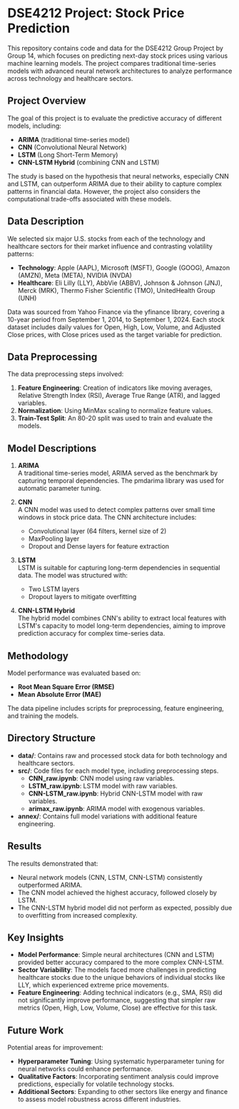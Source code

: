 # DSE4212 Project: Stock Price Prediction

This repository contains code and data for the DSE4212 Group Project by Group 14, which focuses on predicting next-day stock prices using various machine learning models. The project compares traditional time-series models with advanced neural network architectures to analyze performance across technology and healthcare sectors.

## Project Overview

The goal of this project is to evaluate the predictive accuracy of different models, including:
- **ARIMA** (traditional time-series model)
- **CNN** (Convolutional Neural Network)
- **LSTM** (Long Short-Term Memory)
- **CNN-LSTM Hybrid** (combining CNN and LSTM)

The study is based on the hypothesis that neural networks, especially CNN and LSTM, can outperform ARIMA due to their ability to capture complex patterns in financial data. However, the project also considers the computational trade-offs associated with these models.

## Data Description

We selected six major U.S. stocks from each of the technology and healthcare sectors for their market influence and contrasting volatility patterns:
- **Technology**: Apple (AAPL), Microsoft (MSFT), Google (GOOG), Amazon (AMZN), Meta (META), NVIDIA (NVDA)
- **Healthcare**: Eli Lilly (LLY), AbbVie (ABBV), Johnson & Johnson (JNJ), Merck (MRK), Thermo Fisher Scientific (TMO), UnitedHealth Group (UNH)

Data was sourced from Yahoo Finance via the yfinance library, covering a 10-year period from September 1, 2014, to September 1, 2024. Each stock dataset includes daily values for Open, High, Low, Volume, and Adjusted Close prices, with Close prices used as the target variable for prediction.

## Data Preprocessing

The data preprocessing steps involved:
1. **Feature Engineering**: Creation of indicators like moving averages, Relative Strength Index (RSI), Average True Range (ATR), and lagged variables.
2. **Normalization**: Using MinMax scaling to normalize feature values.
3. **Train-Test Split**: An 80-20 split was used to train and evaluate the models.

## Model Descriptions

1. **ARIMA**  
   A traditional time-series model, ARIMA served as the benchmark by capturing temporal dependencies. The pmdarima library was used for automatic parameter tuning.

2. **CNN**  
   A CNN model was used to detect complex patterns over small time windows in stock price data. The CNN architecture includes:
   - Convolutional layer (64 filters, kernel size of 2)
   - MaxPooling layer
   - Dropout and Dense layers for feature extraction

3. **LSTM**  
   LSTM is suitable for capturing long-term dependencies in sequential data. The model was structured with:
   - Two LSTM layers
   - Dropout layers to mitigate overfitting

4. **CNN-LSTM Hybrid**  
   The hybrid model combines CNN's ability to extract local features with LSTM's capacity to model long-term dependencies, aiming to improve prediction accuracy for complex time-series data.

## Methodology

Model performance was evaluated based on:
- **Root Mean Square Error (RMSE)**
- **Mean Absolute Error (MAE)**

The data pipeline includes scripts for preprocessing, feature engineering, and training the models.

## Directory Structure

- **data/**: Contains raw and processed stock data for both technology and healthcare sectors.
- **src/**: Code files for each model type, including preprocessing steps.
  - **CNN_raw.ipynb**: CNN model using raw variables.
  - **LSTM_raw.ipynb**: LSTM model with raw variables.
  - **CNN-LSTM_raw.ipynb**: Hybrid CNN-LSTM model with raw variables.
  - **arimax_raw.ipynb**: ARIMA model with exogenous variables.
- **annex/**: Contains full model variations with additional feature engineering.

## Results

The results demonstrated that:
- Neural network models (CNN, LSTM, CNN-LSTM) consistently outperformed ARIMA.
- The CNN model achieved the highest accuracy, followed closely by LSTM.
- The CNN-LSTM hybrid model did not perform as expected, possibly due to overfitting from increased complexity.

## Key Insights

- **Model Performance**: Simple neural architectures (CNN and LSTM) provided better accuracy compared to the more complex CNN-LSTM.
- **Sector Variability**: The models faced more challenges in predicting healthcare stocks due to the unique behaviors of individual stocks like LLY, which experienced extreme price movements.
- **Feature Engineering**: Adding technical indicators (e.g., SMA, RSI) did not significantly improve performance, suggesting that simpler raw metrics (Open, High, Low, Volume, Close) are effective for this task.

## Future Work

Potential areas for improvement:
- **Hyperparameter Tuning**: Using systematic hyperparameter tuning for neural networks could enhance performance.
- **Qualitative Factors**: Incorporating sentiment analysis could improve predictions, especially for volatile technology stocks.
- **Additional Sectors**: Expanding to other sectors like energy and finance to assess model robustness across different industries.
